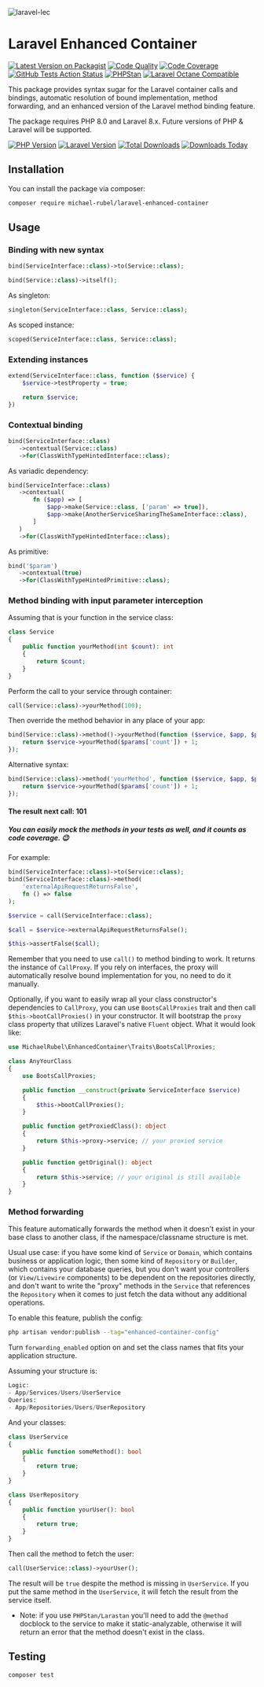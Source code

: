 ![laravel-lec](https://user-images.githubusercontent.com/37669560/135411590-5b67ccef-fcc5-4bd6-b7c8-e4b9aa659cb8.png)

# Laravel Enhanced Container
[![Latest Version on Packagist](https://img.shields.io/packagist/v/michael-rubel/laravel-enhanced-container.svg?style=flat-square)](https://packagist.org/packages/michael-rubel/laravel-enhanced-container)
[![Code Quality](https://img.shields.io/scrutinizer/quality/g/michael-rubel/laravel-enhanced-container.svg?style=flat-square&logo=scrutinizer)](https://scrutinizer-ci.com/g/michael-rubel/laravel-enhanced-container/?branch=main)
[![Code Coverage](https://img.shields.io/scrutinizer/coverage/g/michael-rubel/laravel-enhanced-container.svg?style=flat-square&logo=scrutinizer)](https://scrutinizer-ci.com/g/michael-rubel/laravel-enhanced-container/?branch=main)
[![GitHub Tests Action Status](https://img.shields.io/github/workflow/status/michael-rubel/laravel-enhanced-container/run-tests/main?style=flat-square&label=tests&logo=github)](https://github.com/michael-rubel/laravel-enhanced-container/actions)
[![PHPStan](https://img.shields.io/github/workflow/status/michael-rubel/laravel-enhanced-container/phpstan/main?style=flat-square&label=larastan&logo=laravel)](https://github.com/michael-rubel/laravel-enhanced-container/actions)
[![Laravel Octane Compatible](https://img.shields.io/badge/laravel%20octane-compatible-success?style=flat-square&logo=laravel)](https://github.com/laravel/octane)

This package provides syntax sugar for the Laravel container calls and bindings, automatic resolution of bound implementation, method forwarding, and an enhanced version of the Laravel method binding feature.

The package requires PHP 8.0 and Laravel 8.x. Future versions of PHP & Laravel will be supported.

[![PHP Version](https://img.shields.io/badge/php-8.x-success?style=flat-square&logo=php)](https://laravel.com)
[![Laravel Version](https://img.shields.io/badge/laravel-8.x-success?style=flat-square&logo=laravel)](https://laravel.com)
[![Total Downloads](https://img.shields.io/packagist/dt/michael-rubel/laravel-enhanced-container.svg?style=flat-square)](https://packagist.org/packages/michael-rubel/laravel-enhanced-container)
[![Downloads Today](https://img.shields.io/packagist/dd/michael-rubel/laravel-enhanced-container.svg?style=flat-square)](https://packagist.org/packages/michael-rubel/laravel-enhanced-container)

## Installation

You can install the package via composer:

```bash
composer require michael-rubel/laravel-enhanced-container
```

## Usage

### Binding with new syntax
```php
bind(ServiceInterface::class)->to(Service::class);

bind(Service::class)->itself();
```

As singleton:
```php
singleton(ServiceInterface::class, Service::class);
```

As scoped instance:
```php
scoped(ServiceInterface::class, Service::class);
```

### Extending instances
```php
extend(ServiceInterface::class, function ($service) {
    $service->testProperty = true;

    return $service;
})
```

### Contextual binding
```php
bind(ServiceInterface::class)
   ->contextual(Service::class)
   ->for(ClassWithTypeHintedInterface::class);
```

As variadic dependency:
```php
bind(ServiceInterface::class)
   ->contextual(
       fn ($app) => [
           $app->make(Service::class, ['param' => true]),
           $app->make(AnotherServiceSharingTheSameInterface::class),
       ]
   )
   ->for(ClassWithTypeHintedInterface::class);
```

As primitive:
```php
bind('$param')
   ->contextual(true)
   ->for(ClassWithTypeHintedPrimitive::class);
```

### Method binding with input parameter interception
Assuming that is your function in the service class:
```php
class Service
{
    public function yourMethod(int $count): int
    {
        return $count;
    }
}
```

Perform the call to your service through container:
```php
call(Service::class)->yourMethod(100);
```

Then override the method behavior in any place of your app:
```php
bind(Service::class)->method()->yourMethod(function ($service, $app, $params) {
    return $service->yourMethod($params['count']) + 1;
});
```

Alternative syntax:
```php
bind(Service::class)->method('yourMethod', function ($service, $app, $params) {
    return $service->yourMethod($params['count']) + 1;
});
```

#### The result next call: 101

##### You can easily mock the methods in your tests as well, and it counts as code coverage. 😉

For example:
```php
bind(ServiceInterface::class)->to(Service::class);
bind(ServiceInterface::class)->method(
    'externalApiRequestReturnsFalse',
    fn () => false
);

$service = call(ServiceInterface::class);

$call = $service->externalApiRequestReturnsFalse();

$this->assertFalse($call);
```

Remember that you need to use `call()` to method binding to work. It returns the instance of `CallProxy`.
If you rely on interfaces, the proxy will automatically resolve bound implementation for you, no need to do it manually.

Optionally, if you want to easily wrap all your class constructor's dependencies to `CallProxy`, you can use `BootsCallProxies` trait and then call `$this->bootCallProxies()` in your constructor. It will bootstrap the `proxy` class property that utilizes Laravel's native `Fluent` object. What it would look like:

```php
use MichaelRubel\EnhancedContainer\Traits\BootsCallProxies;

class AnyYourClass
{
    use BootsCallProxies;

    public function __construct(private ServiceInterface $service)
    {
        $this->bootCallProxies();
    }

    public function getProxiedClass(): object
    {
        return $this->proxy->service; // your proxied service
    }

    public function getOriginal(): object
    {
        return $this->service; // your original is still available
    }
}
```

### Method forwarding
This feature automatically forwards the method when it doesn't exist in your base class to another class, if the namespace/classname structure is met.

Usual use case: if you have some kind of `Service` or `Domain`, which contains business or application logic, then some kind of `Repository` or `Builder`, which contains your database queries, but you don't want your controllers (or `View/Livewire` components) to be dependent on the repositories directly, and don't want to write the "proxy" methods in the `Service` that references the `Repository` when it comes to just fetch the data without any additional operations.

To enable this feature, publish the config:
```bash
php artisan vendor:publish --tag="enhanced-container-config"
```

Turn `forwarding_enabled` option on and set the class names that fits your application structure.

Assuming your structure is:
```php
Logic:
- App/Services/Users/UserService
Queries: 
- App/Repositories/Users/UserRepository
```

And your classes:
```php
class UserService
{
    public function someMethod(): bool
    {
        return true;
    }
}

class UserRepository
{
    public function yourUser(): bool
    {
        return true;
    }
}
```

Then call the method to fetch the user:
```php
call(UserService::class)->yourUser();
```

The result will be `true` despite the method is missing in `UserService`.
If you put the same method in the `UserService`, it will fetch the result from the service itself.

- Note: if you use `PHPStan/Larastan` you'll need to add the `@method` docblock to the service to make it static-analyzable, otherwise it will return an error that the method doesn't exist in the class.

## Testing

```bash
composer test
```
